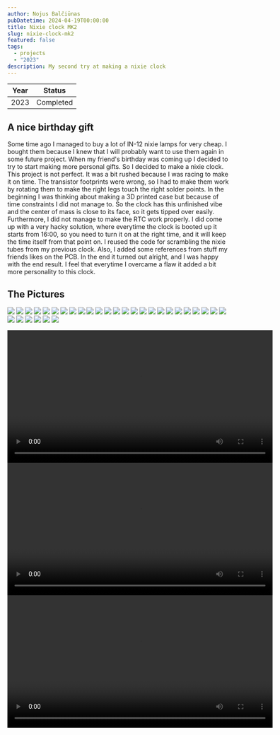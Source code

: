```yaml
---
author: Nojus Balčiūnas
pubDatetime: 2024-04-19T00:00:00
title: Nixie clock MK2
slug: nixie-clock-mk2
featured: false
tags:
  - projects
  - "2023"
description: My second try at making a nixie clock
---
```


| Year |  Status   |
| :--: | :-------: |
| 2023 | Completed |

## A nice birthday gift

Some time ago I managed to buy a lot of IN-12 nixie lamps for very cheap.
I bought them because I knew that I will probably want to use them again in some future project.
When my friend's birthday was coming up I decided to try to start making more personal gifts.
So I decided to make a nixie clock.
This project is not perfect.
It was a bit rushed because I was racing to make it on time.
The transistor footprints were wrong, so I had to make them work by rotating them to make the right legs touch the right solder points.
In the beginning I was thinking about making a 3D printed case but because of time constraints I did not manage to.
So the clock has this unfinished vibe and the center of mass is close to its face, so it gets tipped over easily.
Furthermore, I did not manage to make the RTC work properly.
I did come up with a very hacky solution, where everytime the clock is booted up it starts from 16:00, so you need to turn it on at the right time, and it will keep the time itself from that point on.
I reused the code for scrambling the nixie tubes from my previous clock.
Also, I added some references from stuff my friends likes on the PCB.
In the end it turned out alright, and I was happy with the end result.
I feel that everytime I overcame a flaw it added a bit more personality to this clock.

## The Pictures

![](../../assets/images/nixie-clock-mk2/1.jpg)
![](../../assets/images/nixie-clock-mk2/2.jpg)
![](../../assets/images/nixie-clock-mk2/3.jpg)
![](../../assets/images/nixie-clock-mk2/4.jpg)
![](../../assets/images/nixie-clock-mk2/5.jpg)
![](../../assets/images/nixie-clock-mk2/6.jpg)
![](../../assets/images/nixie-clock-mk2/7.jpg)
![](../../assets/images/nixie-clock-mk2/8.jpg)
![](../../assets/images/nixie-clock-mk2/9.jpg)
![](../../assets/images/nixie-clock-mk2/10.jpg)
![](../../assets/images/nixie-clock-mk2/11.jpg)
![](../../assets/images/nixie-clock-mk2/12.jpg)
![](../../assets/images/nixie-clock-mk2/13.jpg)
![](../../assets/images/nixie-clock-mk2/14.jpg)
![](../../assets/images/nixie-clock-mk2/15.jpg)
![](../../assets/images/nixie-clock-mk2/16.jpg)
![](../../assets/images/nixie-clock-mk2/17.jpg)
![](../../assets/images/nixie-clock-mk2/18.jpg)
![](../../assets/images/nixie-clock-mk2/19.jpg)
![](../../assets/images/nixie-clock-mk2/20.jpg)
![](../../assets/images/nixie-clock-mk2/21.jpg)
![](../../assets/images/nixie-clock-mk2/22.jpg)
![](../../assets/images/nixie-clock-mk2/23.jpg)
![](../../assets/images/nixie-clock-mk2/24.jpg)
![](../../assets/images/nixie-clock-mk2/25.jpg)
![](../../assets/images/nixie-clock-mk2/26.jpg)
![](../../assets/images/nixie-clock-mk2/27.jpg)
![](../../assets/images/nixie-clock-mk2/28.jpg)
![](../../assets/images/nixie-clock-mk2/29.jpg)
![](../../assets/images/nixie-clock-mk2/30.jpg)
![](../../assets/images/nixie-clock-mk2/31.jpg)

<center>
<video width="600" height="auto" controls>
  <source src="/assets/nixie-clock-mk2/1.mp4" type="video/mp4">
</video>
</center>
<center>
<video width="600" height="auto" controls>
  <source src="/assets/nixie-clock-mk2/2.mp4" type="video/mp4">
</video>
</center>
<center>
<video width="600" height="auto" controls>
  <source src="/assets/nixie-clock-mk2/3.mp4" type="video/mp4">
</video>
</center>
